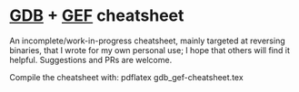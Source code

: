 # [GDB](https://www.gnu.org/software/gdb/) + [GEF](https://hugsy.github.io/gef/) cheatsheet

An incomplete/work-in-progress cheatsheet, mainly targeted at reversing binaries, that I wrote for my own personal use; I hope that others will find it helpful. Suggestions and PRs are welcome.

Compile the cheatsheet with: pdflatex gdb_gef-cheatsheet.tex
